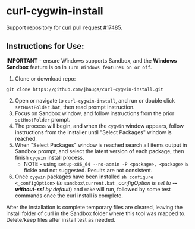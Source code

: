 # curl-cygwin-install
Support repository for [curl](https://github.com/curl/curl) pull request [#17485](https://github.com/curl/curl/pull/17485).

## Instructions for Use:

**IMPORTANT** - ensure Windows supports Sandbox, and the **Windows Sandbox** feature is on in `Turn Windows features on or off`.

1. Clone or download repo:

`git clone https://github.com/jhauga/curl-cygwin-install.git`

2. Open or navigate to `curl-cygwin-install`, and run or double click `setHostFolder.bat`, then read prompt instruction.
3. Focus on Sandbox window, and follow instructions from the prior `setHostFolder` prompt.
4. The process will begin, and when the `cygwin` window appears, follow instructions from the installer until "Select Packages" window is reached.
5. When "Select Packages" window is reached search all items output in Sandbox prompt, and select the latest version of each package, then finish `cygwin` install process.
    - NOTE - using `setup-x86_64 --no-admin -P <package>, <package>` is fickle and not suggested. Results are not consistent.
6. Once `cygwin` packages have been installed `sh configure <_configOption>` (*in* `sandbox\current.bat` *_configOption is set to **--without-ssl** by default*) and `make` will run, followed by some test commands once the curl install is complete.

After the installation is complete temporary files are cleared, leaving the install folder of curl in the Sandbox folder where this tool was mapped to. Delete/keep files after install test as needed.